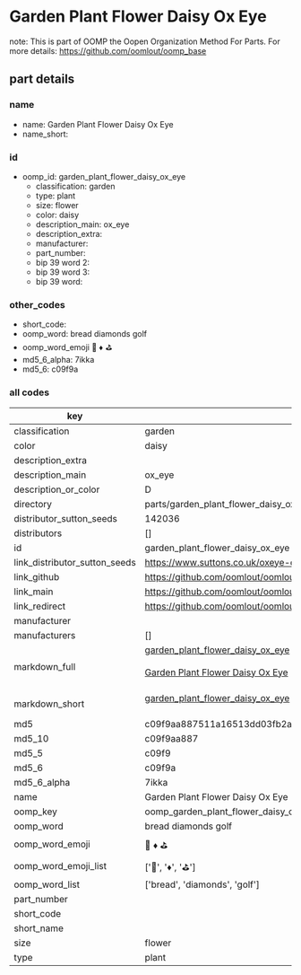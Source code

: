 # Garden Plant Flower Daisy Ox Eye  

note: This is part of OOMP the Oopen Organization Method For Parts. For more details: https://github.com/oomlout/oomp_base

##  part details
  







### name
* name: Garden Plant Flower Daisy Ox Eye
* name_short: 
### id
* oomp_id: garden_plant_flower_daisy_ox_eye
  * classification: garden
  * type: plant
  * size: flower
  * color: daisy
  * description_main: ox_eye
  * description_extra: 
  * manufacturer: 
  * part_number: 
  * bip 39 word 2: 
  * bip 39 word 3: 
  * bip 39 word: 

### other_codes
* short_code: 
* oomp_word: bread diamonds golf
* oomp_word_emoji :bread: :diamonds: :golf:
* md5_6_alpha: 7ikka
* md5_6: c09f9a









### all codes 
| key | value |  
| --- | --- |  
| classification | garden |  
| color | daisy |  
| description_extra |  |  
| description_main | ox_eye |  
| description_or_color | D  |  
| directory | parts/garden_plant_flower_daisy_ox_eye |  
| distributor_sutton_seeds | 142036 |  
| distributors | [] |  
| id | garden_plant_flower_daisy_ox_eye |  
| link_distributor_sutton_seeds | https://www.suttons.co.uk/oxeye-daisy-seeds_mh-53149 |  
| link_github | https://github.com/oomlout/oomlout_oomp_version_1_messy/tree/main/parts/garden_plant_flower_daisy_ox_eye |  
| link_main | https://github.com/oomlout/oomlout_oomp_version_1_messy/tree/main/parts/garden_plant_flower_daisy_ox_eye |  
| link_redirect | https://github.com/oomlout/oomlout_oomp_version_1_messy/tree/main/parts/garden_plant_flower_daisy_ox_eye |  
| manufacturer |  |  
| manufacturers | [] |  
| markdown_full | [garden_plant_flower_daisy_ox_eye](none)<br>[](none)<br>[Garden Plant Flower Daisy Ox Eye](none)<br><br> |  
| markdown_short | [garden_plant_flower_daisy_ox_eye](none)<br><br> |  
| md5 | c09f9aa887511a16513dd03fb2a8dcec |  
| md5_10 | c09f9aa887 |  
| md5_5 | c09f9 |  
| md5_6 | c09f9a |  
| md5_6_alpha | 7ikka |  
| name | Garden Plant Flower Daisy Ox Eye |  
| oomp_key | oomp_garden_plant_flower_daisy_ox_eye |  
| oomp_word | bread diamonds golf |  
| oomp_word_emoji | :bread: :diamonds: :golf: |  
| oomp_word_emoji_list | [':bread:', ':diamonds:', ':golf:'] |  
| oomp_word_list | ['bread', 'diamonds', 'golf'] |  
| part_number |  |  
| short_code |  |  
| short_name |  |  
| size | flower |  
| type | plant |  
